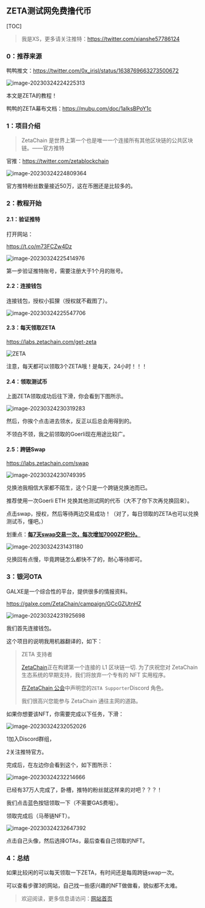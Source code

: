 ## ZETA测试网免费撸代币

[TOC]

> 我是XS，更多请关注推特：https://twitter.com/xianshe57786124

### 0：推荐来源

鸭鸭推文：https://twitter.com/0x_irisl/status/1638769663273500672

![image-20230324224225313](index.assets/image-20230324224225313.png)

本文是ZETA的教程！

鸭鸭的ZETA幕布文档：https://mubu.com/doc/1aIksBPoY1c



### 1：项目介绍

> ZetaChain 是世界上第一个也是唯一一个连接所有其他区块链的公共区块链。——官方推特

官推：https://twitter.com/zetablockchain

![image-20230324224809364](index.assets/image-20230324224809364.png)

官方推特粉丝数量接近50万，这在币圈还是比较多的。

### 2：教程开始

#### 2.1：验证推特

打开网站：

https://t.co/m73FCZw4Dz

![image-20230324225414976](index.assets/image-20230324225414976.png)

第一步验证推特账号，需要注册大于1个月的账号。



#### 2.2：连接钱包

连接钱包，授权小狐狸（授权就不截图了）。

![image-20230324225547706](index.assets/image-20230324225547706.png)



#### 2.3：每天领取ZETA

https://labs.zetachain.com/get-zeta

![ZETA](index.assets/ZETA.png)

注意，每天都可以领取3个ZETA哦！是每天，24小时！！！

#### 2.4：领取测试币

上面ZETA领取成功后往下滑，你会看到下图所示。

![image-20230324230319283](index.assets/image-20230324230319283.png)

然后，你挨个点击进去领水，反正以后总会用得到的。

不领白不领，我之前领取的Goerli现在用途比较广。



#### 2.5：跨链Swap

https://labs.zetachain.com/swap

![image-20230324230749395](index.assets/image-20230324230749395.png)

兑换池我相信大家都不陌生，这个只是一个跨链兑换池而已。

推荐使用一次Goerli ETH 兑换其他测试网的代币（大不了你下次再兑换回来）。

点击swap，授权，然后等待两边交易成功！（对了，每日领取的ZETA也可以兑换测试币，懂吧。）

划重点：**<u>每7天swap交易一次，每次增加7000ZP积分。</u>**

![image-20230324231431180](index.assets/image-20230324231431180.png)

兑换回有点慢，毕竟跨链怎么都快不了的，耐心等待即可。



### 3：银河OTA

GALXE是一个综合性的平台，提供很多的情报资料。

https://galxe.com/ZetaChain/campaign/GCcGZUtnHZ

![image-20230324231925698](index.assets/image-20230324231925698.png)

我们首先连接钱包。

这个项目的说明我用机器翻译的，如下：

> ZETA 支持者
>
> [ZetaChain](https://galxe.com/link?redirect=https%3A%2F%2Fwww.zetachain.com%2F)正在构建第一个连接的 L1 区块链一切. 为了庆祝您对 ZetaChain 生态系统的早期支持，我们将放弃一个专有的 NFT 实用程序。
>
> [在ZetaChain 公会](https://galxe.com/link?redirect=https%3A%2F%2Fguild.xyz%2Fzetachain)中声明您的`ZETA Supporter`Discord 角色。
>
> 我们很高兴您能参与 ZetaChain 通往主网的道路。

如果你想要该NFT，你需要完成以下任务，下滑：

![image-20230324232052026](index.assets/image-20230324232052026.png)

1加入Discord群组，

2关注推特官方。

完成后，在左边你会看到这个，如下图所示：

![image-20230324232214666](index.assets/image-20230324232214666.png)

已经有37万人完成了，卧槽，推特的粉丝就这样来的对吧？？？！

我们点击蓝色按钮领取一下（不需要GAS费哦）。

领取完成后（马蒂链NFT）。

![image-20230324232647392](index.assets/image-20230324232647392.png)

点击自己头像，然后选择OTAs，最后查看自己领取的NFT。

### 4：总结

如果比较闲的可以每天领取一下ZETA，有时间还是每周跨链swap一次。

可以查看步骤3的网站，自己找一些感兴趣的NFT做做看，貌似都不太难。

> 欢迎阅读，更多信息请访问：[网站首页](../../../../index.html)